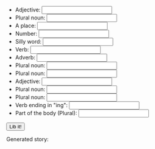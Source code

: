 <head>
<style>
       
</style>
</head>
<body>
    <ul>
        <li>Adjective: <input type="text" id="adj1"></li>
        <li>Plural noun: <input type="text" id="pn1"></li>
        <li>A place: <input type="text" id="place1"></li>
        <li>Number: <input type="text" id="num1"></li>
        <li>Silly word: <input type="text" id="sillwrd1"></li>
        <li>Verb: <input type="text" id="verb1"></li>
        <li>Adverb: <input type="text" id="adverb1"></li>
        <li>Plural noun: <input type="text" id="pn2"></li>
        <li>Plural noun: <input type="text" id="pn3"></li>
        <li>Adjective: <input type="text" id="adj2"></li>
        <li>Plural noun: <input type="text" id="pn4"></li>
        <li>Plural noun: <input type="text" id="pn5"></li>
        <li>Verb ending in "ing": <input type="text" id="verbing1"></li>
        <li>Part of the body (Plural): <input type="text" id="bodyprt1"></li>
    </ul>
    <button id="lib-button">Lib it!</button>
 <p>Generated story: 
    <span id="story"></span>
    </p>
    <script>
    var libButton = document.getElementById("lib-button")
    var onButtonClick = function(){
        var story = document.getElementById("story")
        var adj1 = document.getElementById("adj1").value
        var pn1 = document.getElementById("pn1").value
        var place1 = document.getElementById("place1").value 
        var num1 = document.getElementById("num1").value
        var sillwrd1 = document.getElementById("sillwrd1").value
        var verb1 = document.getElementById("verb1").value
        var adverb1 = document.getElementById("adverb1").value
        var pn2 = document.getElementById("pn2").value
        var pn3 = document.getElementById("pn3").value
        var adj2 = document.getElementById("adj2").value
        var pn4 = document.getElementById("pn4").value
        var pn5 = document.getElementById("pn5").value
        var verbing1 = document.getElementById("verbing1").value
        var bodyprt1 = document.getElementById("bodyprt1").value
        story.innerHTML = "Where do ninjas come from? Their beginnings are as mysterious and as " + <span class = added> adj1 </span> + " as those of any of the ancient " + <span class = added>pn1</span> + " of the 14th century. Historians claim the ninjas originated in (the) " + <span class = added>place1</span> + " around " + <span class = added>num1 + " year(s) ago. The word ninja comes from the Japanese word " + <span class = added>sillwrd1 + " which means to '" + <span class = added>verb1 + <span class = added>adverb1</span>  + ".' Espionage was their primary job- they acted as secret " + <span class = added>pn2</span> + ", spying on the bad guys. They were hired by royalty and other powerful " + <span class = added>pn3</span> + " to discover an enemy's " + <span class = added>adj2</span> + " weaknesses. They would sneak into opposing camps to steal passwords, battle plans, or " + <span class = added>pn4</span> + ". Known for their stealth movements, ninjas avoided detection by disguising themselves as " + <span class = added>pn5</span> + " and " + <span class = added>verbing1</span> + " quietly in the shadows. When it came to dealing with ninjas, people learned to have " + <span class = added>bodyprt1</span> +  " in the back of their heads!" 
        
        
    }
    libButton.addEventListener("click", onButtonClick)
</script>

</body>
 <span class = added>
</span>